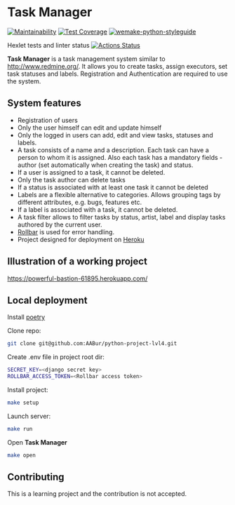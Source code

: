 # Task Manager

[![Maintainability](https://api.codeclimate.com/v1/badges/4a835accb4f3ea3647a3/maintainability)](https://codeclimate.com/github/AABur/python-project-lvl4/maintainability)
[![Test Coverage](https://api.codeclimate.com/v1/badges/4a835accb4f3ea3647a3/test_coverage)](https://codeclimate.com/github/AABur/python-project-lvl4/test_coverage)
[![wemake-python-styleguide](https://img.shields.io/badge/style-wemake-000000.svg)](https://github.com/wemake-services/wemake-python-styleguide)

Hexlet tests and linter status [![Actions Status](https://github.com/AABur/python-project-lvl4/workflows/hexlet-check/badge.svg)](https://github.com/AABur/python-project-lvl4/actions)

**Task Manager** is a task management system similar to <http://www.redmine.org/>. It allows you to create tasks, assign executors, set task statuses and labels. Registration and Authentication are required to use the system.

## System features

* Registration of users
* Only the user himself can edit and update himself
* Only the logged in users can add, edit and view tasks, statuses and labels.
* A task consists of a name and a description. Each task can have a person to whom it is assigned.  Also each task has a mandatory fields - author (set automatically when creating the task) and status.
* If a user is assigned to a task, it cannot be deleted.
* Only the task author can delete tasks
* If a status is associated with at least one task it cannot be deleted
* Labels are a flexible alternative to categories. Allows grouping tags by different attributes, e.g. bugs, features etc.
* If a label is associated with a task, it cannot be deleted.
* A task filter allows to filter tasks by status, artist, label and display tasks authored by the current user.
* [Rollbar](https://rollbar.com/) is used for error handling.
* Project designed for deployment on [Heroku](https://www.heroku.com)

## Illustration of a working project

<https://powerful-bastion-61895.herokuapp.com/>

## Local deployment

Install [poetry](https://python-poetry.org/)

Clone repo:

```bash
git clone git@github.com:AABur/python-project-lvl4.git
```

Create .env file in project root dir:

```bash
SECRET_KEY=<django secret key>
ROLLBAR_ACCESS_TOKEN=<Rollbar access token>
```

Install project:

```bash
make setup
```

Launch server:

```bash
make run
```

Open **Task Manager**

```bash
make open
```

## Contributing

This is a learning project and the contribution is not accepted.
